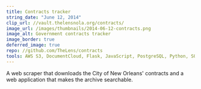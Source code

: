 ```yaml
---
title: Contracts tracker
string_date: "June 12, 2014"
clip_url: //vault.thelensnola.org/contracts/
image_url: /images/thumbnails/2014-06-12-contracts.png
image_alt: Government contracts tracker
image_border: true
deferred_image: true
repo: //github.com/TheLens/contracts
tools: AWS S3, DocumentCloud, Flask, JavaScript, PostgreSQL, Python, SQLAlchemy, Selenium
---
```

A web scraper that downloads the City of New Orleans' contracts
and a web application that makes the archive searchable.
